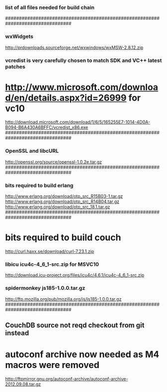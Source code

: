 ### list of all files needed for build chain ###################################
################################################################################
### wxWidgets
http://prdownloads.sourceforge.net/wxwindows/wxMSW-2.8.12.zip
### vcredist is very carefully chosen to match SDK and VC++ latest patches
# http://www.microsoft.com/download/en/details.aspx?id=26999 for vc10
http://download.microsoft.com/download/1/6/5/165255E7-1014-4D0A-B094-B6A430A6BFFC/vcredist_x86.exe
################################################################################
### OpenSSL and libcURL
http://openssl.org/source/openssl-1.0.2e.tar.gz
################################################################################
### bits required to build erlang
http://www.erlang.org/download/otp_src_R15B03-1.tar.gz
http://www.erlang.org/download/otp_src_R14B04.tar.gz
http://www.erlang.org/download/otp_src_18.1.tar.gz
################################################################################
# bits required to build couch
http://curl.haxx.se/download/curl-7.23.1.zip
### libicu  icu4c-4_6_1-src.zip for MSVC10
http://download.icu-project.org/files/icu4c/4.6.1/icu4c-4_6_1-src.zip
### spidermonkey    js185-1.0.0.tar.gz
http://ftp.mozilla.org/pub/mozilla.org/js/js185-1.0.0.tar.gz
################################################################################
## CouchDB source not reqd checkout from git instead
# autoconf archive now needed as M4 macros were removed
http://ftpmirror.gnu.org/autoconf-archive/autoconf-archive-2012.09.08.tar.gz